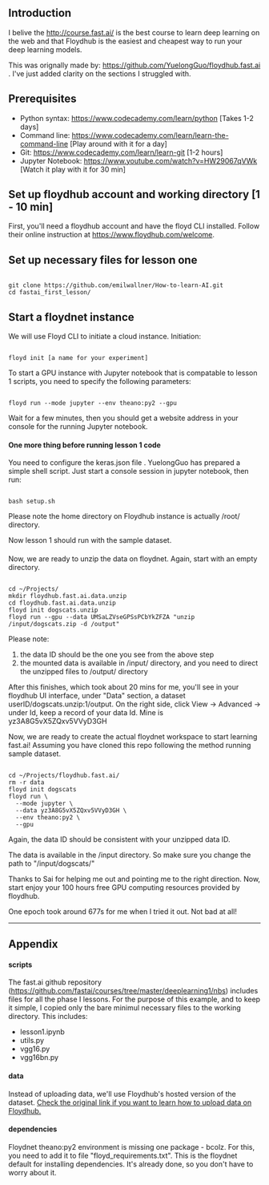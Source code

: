 ## Introduction

I belive the http://course.fast.ai/ is the best course to learn deep learning on the web and that Floydhub is the easiest and cheapest way to run your deep learning models. 

This was orignally made by: https://github.com/YuelongGuo/floydhub.fast.ai . I've just added clarity on the sections I struggled with. 

## Prerequisites
* Python syntax: https://www.codecademy.com/learn/python [Takes 1-2 days]
* Command line: https://www.codecademy.com/learn/learn-the-command-line [Play around with it for a day]
* Git: https://www.codecademy.com/learn/learn-git [1-2 hours]
* Jupyter Notebook: https://www.youtube.com/watch?v=HW29067qVWk [Watch it play with it for 30 min]

## Set up floydhub account and working directory [1 - 10 min]

First, you'll need a floydhub account and have the floyd CLI installed. Follow their online instruction at https://www.floydhub.com/welcome. 

## Set up necessary files for lesson one

<pre><code>
git clone https://github.com/emilwallner/How-to-learn-AI.git
cd fastai_first_lesson/
</code></pre>

## Start a floydnet instance

We will use Floyd CLI to initiate a cloud instance. Initiation:

<pre><code>
floyd init [a name for your experiment]
</code></pre>

To start a GPU instance with Jupyter notebook that is compatable to lesson 1 scripts, you need to specify the following parameters:

<pre><code>
floyd run --mode jupyter --env theano:py2 --gpu
</code></pre>

Wait for a few minutes, then you should get a website address in your console for the running Jupyter notebook.

#### One more thing before running lesson 1 code

You need to configure the keras.json file . YuelongGuo has prepared a simple shell script. Just start a console session in jupyter notebook, then run:

<pre><code>
bash setup.sh
</code></pre>

Please note the home directory on Floydhub instance is actually /root/ directory.

Now lesson 1 should run with the sample dataset.

####

Now, we are ready to unzip the data on floydnet.
Again, start with an empty directory.

<pre><code>
cd ~/Projects/
mkdir floydhub.fast.ai.data.unzip
cd floydhub.fast.ai.data.unzip
floyd init dogscats.unzip
floyd run --gpu --data UMSaLZVseGPSsPCbYkZFZA "unzip /input/dogscats.zip -d /output"
</code></pre>

Please note:
1. the data ID should be the one you see from the above step
2. the mounted data is available in /input/ directory, and you need to direct the unzipped files to /output/ directory

After this finishes, which took about 20 mins for me, you'll see in your floydhub UI interface, under "Data" section, a dataset userID/dogscats.unzip:1/output. On the right side, click View -> Advanced -> under Id, keep a record of your data Id. Mine is yz3A8G5vX5ZQxv5VVyD3GH

Now, we are ready to create the actual floydnet workspace to start learning fast.ai!
Assuming you have cloned this repo following the method running sample dataset.
<pre><code>
cd ~/Projects/floydhub.fast.ai/
rm -r data
floyd init dogscats
floyd run \
  --mode jupyter \
  --data yz3A8G5vX5ZQxv5VVyD3GH \
  --env theano:py2 \
  --gpu
</code></pre>

Again, the data ID should be consistent with your unzipped data ID.

The data is available in the /input directory. So make sure you change the path to "/input/dogscats/"

Thanks to Sai for helping me out and pointing me to the right direction.
Now, start enjoy your 100 hours free GPU computing resources provided by floydhub.

One epoch took around 677s for me when I tried it out. Not bad at all!

---

## Appendix


#### scripts

The fast.ai github repository (https://github.com/fastai/courses/tree/master/deeplearning1/nbs) includes files for all the phase I lessons. For the purpose of this example, and to keep it simple, I copied only the bare minimul necessary files to the working directory. This includes:
* lesson1.ipynb
* utils.py
* vgg16.py
* vgg16bn.py

#### data

Instead of uploading data, we'll use Floydhub's hosted version of the dataset. [Check the original link if you want to learn how to upload data on Floydhub.](https://github.com/YuelongGuo/floydhub.fast.ai)

#### dependencies

Floydnet theano:py2 environment is missing one package - bcolz. For this, you need to add it to file "floyd_requirements.txt". This is the floydnet default for installing dependencies. It's already done, so you don't have to worry about it.
